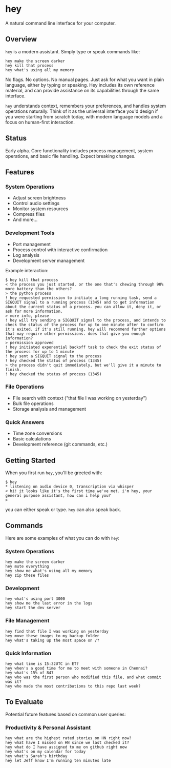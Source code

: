 # hey

A natural command line interface for your computer.

## Overview

`hey` is a modern assistant. Simply type or speak commands like:

```
hey make the screen darker
hey kill that process
hey what's using all my memory
```

No flags. No options. No manual pages. Just ask for what you want in plain language, either by typing or speaking. Hey includes its own reference material, and can provide assistance on its capabilities through the same interface. 

`hey` understands context, remembers your preferences, and handles system operations naturally. Think of it as the universal interface you'd design if you were starting from scratch today, with modern language models and a focus on human-first interaction.

## Status

Early alpha. Core functionality includes process management, system operations, and basic file handling. Expect breaking changes.

## Features

### System Operations
- Adjust screen brightness
- Control audio settings
- Monitor system resources
- Compress files
- And more...

### Development Tools
- Port management
- Process control with interactive confirmation
- Log analysis
- Development server management

Example interaction:
```
$ hey kill that process
< the process you just started, or the one that's chewing through 90% more battery than the others?
> the python process 
! hey requested permission to initiate a long running task, send a SIGQUIT signal to a running process (1345) and to get information about the current status of a process. you can allow it, deny it, or ask for more information.
> more info, please
! hey will try sending a SIGQUIT signal to the process, and intends to check the status of the process for up to one minute after to confirm
it's exited. if it's still running, hey will recommend further options that may require other permissions. does that give you enough information?
> permission approved
! hey initiated exponential backoff task to check the exit status of the process for up to 1 minute
! hey sent a SIGQUIT signal to the process
! hey checked the status of process (1345)
> the process didn't quit immediately, but we'll give it a minute to finish.
! hey checked the status of process (1345)
```

### File Operations
- File search with context ("that file I was working on yesterday")
- Bulk file operations
- Storage analysis and management

### Quick Answers
- Time zone conversions
- Basic calculations
- Development reference (git commands, etc.)

## Getting Started

When you first run `hey`, you'll be greeted with:

```
$ hey
* listening on audio device 0, transcription via whisper
< hi! it looks like it's the first time we've met. i'm hey, your general purpose assistant, how can i help you?
> 
```

you can either speak or type. `hey` can also speak back. 

## Commands

Here are some examples of what you can do with `hey`:

### System Operations
```
hey make the screen darker
hey mute everything
hey show me what's using all my memory
hey zip these files
```

### Development
```
hey what's using port 3000
hey show me the last error in the logs
hey start the dev server
```

### File Management
```
hey find that file I was working on yesterday
hey move these images to my backup folder
hey what's taking up the most space on /?
```

### Quick Information
```
hey what time is 15:32UTC in ET?
hey when's a good time for me to meet with someone in Chennai?
hey what's 15% of 847
hey who was the first person who modified this file, and what commit was it?
hey who made the most contributions to this repo last week?
```

## To Evaluate

Potential future features based on common user queries:

### Productivity & Personal Assistant
```
hey what are the highest rated stories on HN right now?
hey what have I missed on HN since we last checked it?
hey what do I have assigned to me on github right now
hey what's on my calendar for today
hey what's Sarah's birthday
hey let Jeff know I'm running ten minutes late
```
